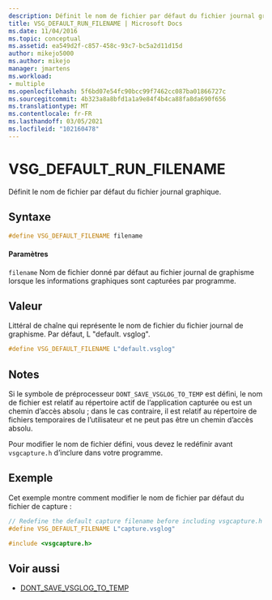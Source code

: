 ```yaml
---
description: Définit le nom de fichier par défaut du fichier journal graphique.
title: VSG_DEFAULT_RUN_FILENAME | Microsoft Docs
ms.date: 11/04/2016
ms.topic: conceptual
ms.assetid: ea549d2f-c857-458c-93c7-bc5a2d11d15d
author: mikejo5000
ms.author: mikejo
manager: jmartens
ms.workload:
- multiple
ms.openlocfilehash: 5f6bd07e54fc90bcc99f7462cc087ba01866727c
ms.sourcegitcommit: 4b323a8a8bfd1a1a9e84f4b4ca88fa8da690f656
ms.translationtype: MT
ms.contentlocale: fr-FR
ms.lasthandoff: 03/05/2021
ms.locfileid: "102160478"
---
```

# <a name="vsg_default_run_filename"></a>VSG_DEFAULT_RUN_FILENAME
Définit le nom de fichier par défaut du fichier journal graphique.

## <a name="syntax"></a>Syntaxe

```C++
#define VSG_DEFAULT_FILENAME filename
```

#### <a name="parameters"></a>Paramètres
 `filename` Nom de fichier donné par défaut au fichier journal de graphisme lorsque les informations graphiques sont capturées par programme.

## <a name="value"></a>Valeur
 Littéral de chaîne qui représente le nom de fichier du fichier journal de graphisme. Par défaut, L "default. vsglog".

```C++
#define VSG_DEFAULT_FILENAME L"default.vsglog"
```

## <a name="remarks"></a>Notes
 Si le symbole de préprocesseur `DONT_SAVE_VSGLOG_TO_TEMP` est défini, le nom de fichier est relatif au répertoire actif de l’application capturée ou est un chemin d’accès absolu ; dans le cas contraire, il est relatif au répertoire de fichiers temporaires de l’utilisateur et ne peut pas être un chemin d’accès absolu.

 Pour modifier le nom de fichier défini, vous devez le redéfinir avant `vsgcapture.h` d’inclure dans votre programme.

## <a name="example"></a>Exemple
 Cet exemple montre comment modifier le nom de fichier par défaut du fichier de capture :

```C++
// Redefine the default capture filename before including vsgcapture.h
#define VSG_DEFAULT_FILENAME L"capture.vsglog"

#include <vsgcapture.h>
```

## <a name="see-also"></a>Voir aussi
- [DONT_SAVE_VSGLOG_TO_TEMP](dont-save-vsglog-to-temp.md)
